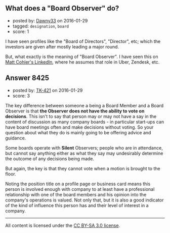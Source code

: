 ## What does a "Board Observer" do?

- posted by: [Dawny33](https://stackexchange.com/users/6444670/dawny33) on 2016-01-29
- tagged: `designation`, `board`
- score: 1

<p>I have seen profiles like the "Board of Directors", "Director", etc; which the investors are given after mostly leading a major round.</p>

<p>But, what exactly is the meaning of "Board Observer".  I have seen this on <a href="https://www.linkedin.com/in/mattcohler" rel="nofollow">Matt Cohler's LinkedIn</a>, where he assumes that role in Uber, Zendesk, etc.</p>



## Answer 8425

- posted by: [TK-421](https://stackexchange.com/users/4125630/tk-421) on 2016-01-29
- score: 3

<p>The key difference between someone a being a Board Member and a Board Observer is that <strong>the Observer does not have the ability to vote on decisions</strong>. This isn't to say that person may or may not have a say in the content of discussion as many company boards - in particular start-ups can have board meetings often and make decisions without voting. So your question about what they do is mainly going to be offering advice and guidance. </p>

<p>Some boards operate with <strong>Silent</strong> Observers; people who are in attendance, but cannot say anything either as what they say may undesirably determine the outcome of any decisions being made.</p>

<p>But again, the key is that they cannot vote when a motion is brought to the floor.</p>

<p>Noting the position title on a profile page or business card means this person is involved enough with company to at least have a professional relationship with one of the board members and his opinion into the company's operations is valued. Not only that, but it is also a good indicator of the kind of influence this person has and their level of interest in a company.</p>




---

All content is licensed under the [CC BY-SA 3.0 license](https://creativecommons.org/licenses/by-sa/3.0/).
